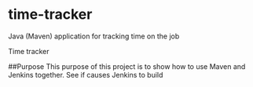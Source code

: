 # time-tracker
Java (Maven) application for tracking time on the job

Time tracker


##Purpose
This purpose of this project is to show how to use Maven and Jenkins together.
See if causes Jenkins to build 
